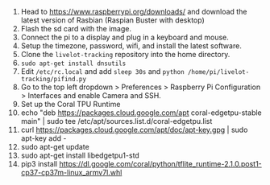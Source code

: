 1. Head to https://www.raspberrypi.org/downloads/ and download the latest version of Rasbian (Raspian Buster with desktop)
2. Flash the sd card with the image.
3. Connect the pi to a display and plug in a keyboard and mouse.
4. Setup the timezone, password, wifi,  and install the latest software.
5. Clone the `livelot-tracking` repository into the home directory.
6. `sudo apt-get install dnsutils`
6. Edit `/etc/rc.local` and add `sleep 30s` and `python /home/pi/livelot-tracking/pifind.py`
7. Go to the top left dropdown > Preferences > Raspberry Pi Configuration > Interfaces and enable Camera and SSH.
8. Set up the Coral TPU Runtime
9. echo "deb https://packages.cloud.google.com/apt coral-edgetpu-stable main" | sudo tee /etc/apt/sources.list.d/coral-edgetpu.list
10. curl https://packages.cloud.google.com/apt/doc/apt-key.gpg | sudo apt-key add -
11. sudo apt-get update
12. sudo apt-get install libedgetpu1-std
13. pip3 install https://dl.google.com/coral/python/tflite_runtime-2.1.0.post1-cp37-cp37m-linux_armv7l.whl


